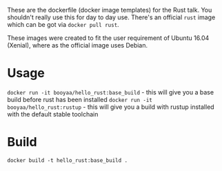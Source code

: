 These are the dockerfile (docker image templates) for the Rust talk. You shouldn't really use this for day to day use. There's an official `rust` image which can be got via `docker pull rust`.

These images were created to fit the user requirement of Ubuntu 16.04 (Xenial), where as the official image uses Debian.

# Usage

`docker run -it booyaa/hello_rust:base_build` - this will give you a base build before rust has been installed
`docker run -it booyaa/hello_rust:rustup` - this will give you a build with rustup installed with the default stable toolchain

# Build

`docker build -t hello_rust:base_build .`


